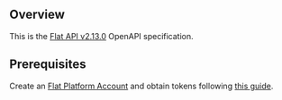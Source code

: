 ## Overview

This is the [Flat API v2.13.0](https://flat.io/developers/docs/api/) OpenAPI specification.
## Prerequisites

 Create an [Flat Platform Account](https://flat.io/auth/signup) and obtain tokens following [this guide](https://flat.io/developers/docs/api/authentication.html).
